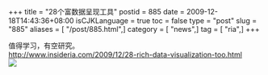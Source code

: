 +++
title = "28个富数据呈现工具"
postid = 885
date = 2009-12-18T14:43:36+08:00
isCJKLanguage = true
toc = false
type = "post"
slug = "885"
aliases = [ "/post/885.html",]
category = [ "news",]
tag = [ "ria",]
+++


值得学习，有空研究。  
<http://www.insideria.com/2009/12/28-rich-data-visualization-too.html>  
![](http://www.insideria.com/AjaxOrg.png)

